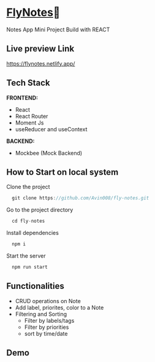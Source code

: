 # [FlyNotes](https://flynotes.netlify.app/)📝
Notes App Mini Project Build with REACT

## Live preview Link

https://flynotes.netlify.app/

## Tech Stack

**FRONTEND:**

- React
- React Router
- Moment Js
- useReducer and useContext

**BACKEND:**

- Mockbee (Mock Backend)

## How to Start on local system

Clone the project

```js
  git clone https://github.com/Avin008/fly-notes.git
```

Go to the project directory

```js
  cd fly-notes
```

Install dependencies

```js
  npm i
```

Start the server

```js
  npm run start
```

## Functionalities

- CRUD operations on Note
- Add label, priorites, color to a Note
- Filtering and Sorting
  - Filter by labels/tags
  - Filter by priorities
  - sort by time/date

## Demo

